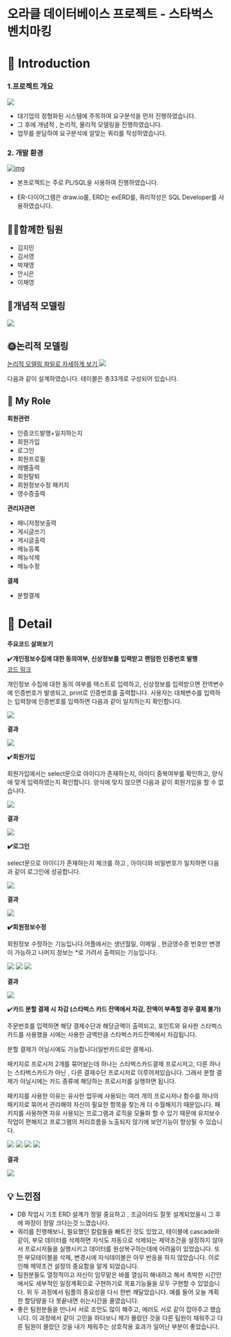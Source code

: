 # 오라클 데이터베이스 프로젝트 - 스타벅스 벤치마킹



# 📖 Introduction

### 1.프로젝트 개요 

<img src="./images/main.png">

- 대기업의 정형화된 시스템에 주목하여 요구분석을 먼저 진행하였습니다. 
- 그 후에 개념적 , 논리적, 물리적 모델링을 진행하였습니다. 
- 업무를 분담하여 요구분석에 알맞는 쿼리를 작성하였습니다. 



### 2. 개발 환경

[![img](https://camo.githubusercontent.com/72a16edaf98ba33d67a3f49173e94e84ef711b5de4dfe629a4b613919987d712/68747470733a2f2f696d672e736869656c64732e696f2f62616467652f6f7261636c652d4638303030303f7374796c653d666f722d7468652d6261646765266c6f676f3d6f7261636c65266c6f676f436f6c6f723d7768697465)](https://camo.githubusercontent.com/72a16edaf98ba33d67a3f49173e94e84ef711b5de4dfe629a4b613919987d712/68747470733a2f2f696d672e736869656c64732e696f2f62616467652f6f7261636c652d4638303030303f7374796c653d666f722d7468652d6261646765266c6f676f3d6f7261636c65266c6f676f436f6c6f723d7768697465)



- 본프로젝트는 주로 PL/SQL을 사용하여 진행하였습니다. 

- ER-다이어그램은 draw.io를, ERD는 exERD를, 쿼리작성은 SQL Developer를 사용하였습니다.

  

## 🙋‍♂️함께한 팀원

- 김지민
- 김서영
- 박재영
- 안시은
- 이채영



## 📃개념적 모델링 

<img src="./images/r1.png">





## 🌞논리적 모델링
<a href="https://github.com/Jim3-4/Starbucks_OracleProject/blob/main/2%EC%A1%B0_%EC%8A%A4%ED%83%80%EB%B2%85%EC%8A%A4_exerd.exerd">
 논리적 모델링 파일로 자세하게 보기 
</a>

<img src="./images/exerd.png">

 다음과 같이 설계하였습니다. 테이블은  총33개로 구성되어 있습니다.



## 🙋 My Role



**회원관련**

- 인증코드발행+일치하는지
- 회원가입
- 로그인
- 회원프로필
- 레벨출력
- 회원탈퇴
- 회원정보수정 패키지
- 영수증출력



**관리자관련**

- 매니저정보출력
- 게시글쓰기
- 게시글출력
- 메뉴등록
- 메뉴삭제
- 메뉴수정



**결제**

- 분할결제 



# 🔎 Detail

**주요코드 살펴보기**

 

✔️**개인정보수집에 대한 동의여부, 신상정보를** **입력받고** **랜덤한** **인증번호 발행** 
<br>
<a href="https://github.com/Jim3-4/Starbucks_OracleProject/blob/main/1%ED%9A%8C%EC%9B%90%EA%B4%80%EB%A0%A8/1%EC%9D%B8%EC%A6%9D%EC%BD%94%EB%93%9C%EB%B0%9C%ED%96%89_%EC%9D%BC%EC%B9%98%ED%95%98%EB%8A%94%EC%A7%80sql.sql">코드 링크</a> <br>

개인정보 수집에 대한 동의 여부를 텍스트로 입력하고,  신상정보를 입력받으면 
전역변수에 인증번호가 발생되고, print로 인증번호를 출력합니다. 
사용자는 대체변수를 입력하는 입력창에  인증번호를 입력하면 
다음과 같이 일치하는지 확인합니다. 

<img src="./images/c1.png">

**결과**

<img src="./images/c2.png">





✔️**회원가입**

회원가입에서는  select문으로 아이디가 존재하는지, 아이디 중복여부를 확인하고, 양식에 맞게 입력하였는지 확인합니다. 
양식에 맞지 않으면 다음과 같이 회원가입을 할 수 없습니다. 

<img src="./images/c3.png">

**결과**

<img src="./images/c4.png">





**✔️로그인**

select문으로 아이디가 존재하는지 체크를 하고 , 아이디와 비밀번호가 일치하면 다음과 같이  로그인에 성공합니다.

<img src="./images/c5.png">

**결과**

<img src="./images/c6.png">







**✔️회원정보수정**

회원정보 수정하는 기능입니다.어플에서는 생년월일,  이메일 , 현금영수증 번호만 변경이 가능하고 나머지 정보는 *로 가려서 출력되는 기능입니다. 

<img src="./images/회원정보수정1.png">

<img src="./images/회원정보수정2.png">

<img src="./images/회원정보수정3.png">

**결과**

<img src="./images/회원정보수정결과.png">





✔️**카드 분할 결제 시 차감 (스타벅스 카드 잔액에서 차감, 잔액이 부족할 경우 결제 불가)**



주문번호를 입력하면 해당 결제수단과 해당금액이 출력되고, 포인트와 유사한 스타벅스카드를 사용했을 시에는 사용한 금액만큼 스타벅스카드잔액에서 
차감됩니다.  

분할 결제가 아닐시에도 가능합니다(일반카드로만 결제시). 

패키지로 프로시저 2개를 묶어놨는데  하나는 스타벅스카드결제 프로시저고, 다른 하나는  스타벅스카드가 아닌 , 다른 결제수단 프로시저로 이루어져있습니다. 
그래서 분할 결제가 아닐시에는 카드 종류에 해당하는 프로시저를 실행하면 됩니다. 

패키지를 사용한 이유는 유사한 업무에 사용되는 여러 개의 프로시저나 함수를 하나의 패키지로 묶어서 관리해야 자신이 필요한 항목을 찾는게 더 수월해지기 때문입니다. 패키지를 사용하면 자유 사용되는 프로그램과 로직을 모듈화 할 수 있기 때문에 유지보수 작업이 편해지고 프로그램의 처리흐름을 노출되지 않기에 보안기능이 향상될 수 있습니다. 

<img src="./images/분할결제1.png">

<img src="./images/분할결제2.png">

<img src="./images/분할결제3.png">

<img src="./images/분할결제4.png">

**결과**

<img src="./images/분할결제결과.png">







## 💡 느낀점



- DB 작업시 기초 ERD 설계가 정말 중요하고 , 조금이라도 잘못 설계되었을시 그 후에 파장이 정말 크다는것 느꼈습니다.
- 쿼리를 진행해보니, 필요했던 칼럼들을 빠트린 것도 있었고, 테이블에 cascade와 같이, 부모 데이터를 삭제하면 자식도 자동으로 삭제되는 제약조건을 설정하지 않아서 프로시저들을 실행시키고 데이터를 원상복구하는데에 어려움이 있었습니다. 또한 부모테이블을 삭제, 변경시에 자식테이블은 아무 반응을 하지 않았습니다. 이로 인해 제약조건 설정의 중요함을 알게 되었습니다. 
- 팀원분들도 열정적이고 자신이 임무맡은 바를 열심히 해내려고 해서 촉박한 시간안에서도 세부적인 일정계획으로 구현하기로 목표기능들을 모두 구현할 수 있었습니다. 위 두 과정에서 팀플의 중요성을 다시 한번 깨달았습니다. 예를 들어 오늘 계획한 할당량을 다 못끝내면 쉬는시간을 줄였습니다.
- 좋은 팀원분들을 만나서 서로 조언도 많이 해주고, 에러도 서로 같이 잡아주고 했습니다. 이 과정에서 같이 고민을 하다보니 제가 몰랐던 것을 다른 팀원이 채워주고 다른 팀원이 몰랐던 것을 내가 채워주는 상호작용 효과가 일어난 부분이 좋았습니다.
